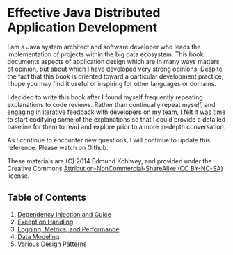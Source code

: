 Effective Java Distributed Application Development
==================================================

I am a Java system architect and software developer who
leads the implementation of projects within the big data
ecosystem. This book documents aspects of application design
which are in many ways matters of opinion, but about which
I have developed very strong opinions. Despite the fact
that this book is oriented toward a particular development
practice, I hope you may find it useful or inspiring for
other languages or domains.

I decided to write this book after I found myself frequently
repeating explanations to code reviews. Rather than continually
repeat myself, and engaging in iterative feedback with
developers on my team, I felt it was time to start codifying
some of the explanations so that I could provide a detailed
baseline for them to read and explore prior to a more
in-depth conversation.

As I continue to encounter new questions, I will continue to
update this reference. Please watch on Github.

These materials are (C) 2014 Edmund Kohlwey, and provided 
under the Creative Commons [Attribution-NonCommercial-ShareAlike
(CC BY-NC-SA)](https://creativecommons.org/licenses/by-nc-sa/4.0/)
license.

Table of Contents
-----------------
1. [Dependency Injection and Guice](./di.md)
2. [Exception Handling](./exceptions.md) 
3. [Logging, Metrics, and Performance](./logging.md)
4. [Data Modeling](./data-models.md)
5. [Various Design Patterns](./design-patterms.md)
